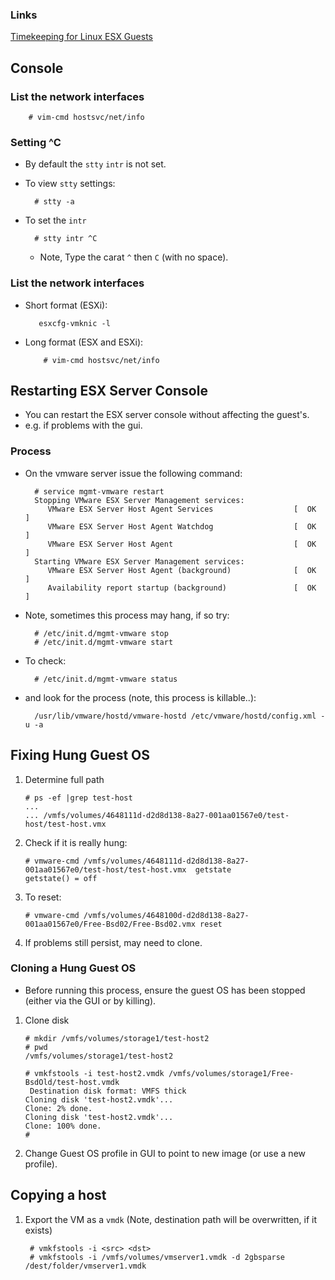 <!--
Categories:
  - perl
Tags:
  - template
  - class
  - exe
-->

### Links ###

[Timekeeping for Linux ESX Guests](http://kb.vmware.com/selfservice/microsites/search.do?language=en_US&cmd=displayKC&externalId=1006427)


## Console

### List the network interfaces

        # vim-cmd hostsvc/net/info 

### Setting ^C

- By default the `stty` `intr` is not set.
- To view `stty` settings:

        # stty -a

- To set the `intr`

        # stty intr ^C

  - Note, Type the carat `^` then `C` (with no space).


### List the network interfaces

- Short format (ESXi):

         esxcfg-vmknic -l

- Long format (ESX and ESXi):

          # vim-cmd hostsvc/net/info

## Restarting ESX Server Console ##

- You can restart the ESX server console without affecting the guest's.
-  e.g. if problems with the gui.

### Process

- On the vmware server issue the following command:

        # service mgmt-vmware restart
        Stopping VMware ESX Server Management services:
           VMware ESX Server Host Agent Services                  [  OK  ]
           VMware ESX Server Host Agent Watchdog                  [  OK  ]
           VMware ESX Server Host Agent                           [  OK  ]
        Starting VMware ESX Server Management services:            
           VMware ESX Server Host Agent (background)              [  OK  ]
           Availability report startup (background)               [  OK  ]


- Note, sometimes this process may hang, if so try:

        # /etc/init.d/mgmt-vmware stop
        # /etc/init.d/mgmt-vmware start

- To check:

        # /etc/init.d/mgmt-vmware status

- and look for the process (note, this process is killable..):

        /usr/lib/vmware/hostd/vmware-hostd /etc/vmware/hostd/config.xml -u -a

## Fixing Hung Guest OS ##

1.  Determine full path

        # ps -ef |grep test-host
        ...
        ... /vmfs/volumes/4648111d-d2d8d138-8a27-001aa01567e0/test-host/test-host.vmx 

2.  Check if it is really hung:

        # vmware-cmd /vmfs/volumes/4648111d-d2d8d138-8a27-001aa01567e0/test-host/test-host.vmx  getstate
        getstate() = off

3.  To reset:

        # vmware-cmd /vmfs/volumes/4648100d-d2d8d138-8a27-001aa01567e0/Free-Bsd02/Free-Bsd02.vmx reset

4.  If problems still persist, may need to clone.

### Cloning a Hung Guest OS

- Before running this process, ensure the guest OS has been stopped (either via the GUI or by killing).

1.  Clone disk

        # mkdir /vmfs/volumes/storage1/test-host2
        # pwd
        /vmfs/volumes/storage1/test-host2
        
        # vmkfstools -i test-host2.vmdk /vmfs/volumes/storage1/Free-BsdOld/test-host.vmdk
         Destination disk format: VMFS thick
        Cloning disk 'test-host2.vmdk'...
        Clone: 2% done.
        Cloning disk 'test-host2.vmdk'...
        Clone: 100% done.
        #

2.   Change Guest OS profile in GUI to point to new image (or use a new profile).

## Copying a host ##

1. Export the VM as a `vmdk` (Note, destination path will be overwritten, if it exists)

        # vmkfstools -i <src> <dst>
        # vmkfstools -i /vmfs/volumes/vmserver1.vmdk -d 2gbsparse /dest/folder/vmserver1.vmdk
